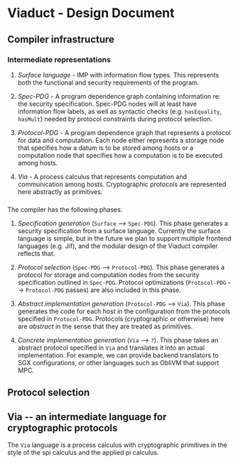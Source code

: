 # Viaduct - Design Document

## Compiler infrastructure

### Intermediate representations

1. *Surface language* - IMP with information flow types. This represents both
   the functional and security requirements of the program.

2. *Spec-PDG* - A program dependence graph containing information re: the
   security specification. Spec-PDG nodes will at least have information flow
   labels, as well as syntactic checks (e.g. `hasEquality`, `hasMult`) needed
   by protocol constraints during protocol selection.

3. *Protocol-PDG* - A program dependence graph that represents a protocol for
   data and computation. Each node either represents a storage node that
   specifies how a datum is to be stored among hosts or a computation node that
   specifies how a computation is to be executed among hosts.

4. *Via* - A process calculus that represents computation and communication
   among hosts. Cryptographic protocols are represented here abstractly as
   primitives.

###

The compiler has the following phases:

1. *Specification generation* (`Surface` --> `Spec-PDG`). This phase generates a
   security specification from a surface language. Currently the surface
   language is simple, but in the future we plan to support multiple frontend
   languages (e.g. Jif), and the modular design of the Viaduct compiler reflects
   that.

2. *Protocol selection* (`Spec-PDG` --> `Protocol-PDG`). This phase generates
  a protocol for storage and computation nodes from the security specification
  outlined in `Spec-PDG`.
  Protocol optimizations (`Protocol-PDG` --> `Protocol-PDG` passes) are also
  included in this phase.

3. *Abstract implementation generation* (`Protocol-PDG` --> `Via`). This phase
   generates the code for each host in the configuration from the protocols
   specified in `Protocol-PDG`. Protocols (cryptographic or otherwise) here are
   *abstract* in the sense that they are treated as primitives.

4. *Concrete implementation generation* (`Via` --> `?`). This phase takes
  an abstract protocol specified in `Via` and translates it into an
  actual implementation. For example, we can provide backend translators
  to SGX configurations, or other languages such as ObliVM that support MPC.


## Protocol selection


## Via -- an intermediate language for cryptographic protocols

The `Via` language is a process calculus with cryptographic primitives in
the style of the spi calculus and the applied pi calculus.


